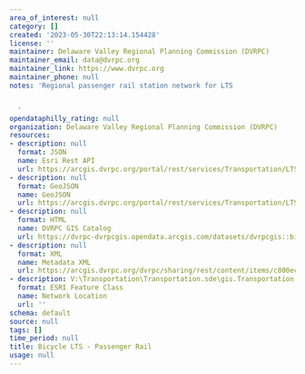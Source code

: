 ```yaml
---
area_of_interest: null
category: []
created: '2023-05-30T22:13:14.154428'
license: ''
maintainer: Delaware Valley Regional Planning Commission (DVRPC)
maintainer_email: data@dvrpc.org
maintainer_link: https://www.dvrpc.org
maintainer_phone: null
notes: 'Regional passenger rail station network for LTS


  '
opendataphilly_rating: null
organization: Delaware Valley Regional Planning Commission (DVRPC)
resources:
- description: null
  format: JSON
  name: Esri Rest API
  url: https://arcgis.dvrpc.org/portal/rest/services/Transportation/LTS_Transit_PassengerRail/FeatureServer/0
- description: null
  format: GeoJSON
  name: GeoJSON
  url: https://arcgis.dvrpc.org/portal/rest/services/Transportation/LTS_Transit_PassengerRail/FeatureServer/0/query?where=1=1&outsr=4326&outfields=*&f=geojson
- description: null
  format: HTML
  name: DVRPC GIS Catalog
  url: https://dvrpc-dvrpcgis.opendata.arcgis.com/datasets/dvrpcgis::bicycle-lts-passenger-rail
- description: null
  format: XML
  name: Metadata XML
  url: https://arcgis.dvrpc.org/dvrpc/sharing/rest/content/items/c800ecb6e5fb40f8b68580acbf47d39d/info/metadata/metadata.xml?format=default
- description: V:\Transportation\Transportation.sde\gis.Transportation.LTS_Transit_PassengerRail
  format: ESRI Feature Class
  name: Network Location
  url: ''
schema: default
source: null
tags: []
time_period: null
title: Bicycle LTS - Passenger Rail
usage: null
---
```

